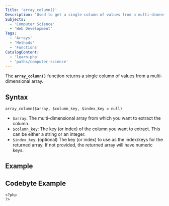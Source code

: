 ```yaml
---
Title: 'array_column()'
Description: 'Used to get a single column of values from a multi-dimensional array.'
Subjects:
  - 'Computer Science'
  - 'Web Development'
Tags:
  - 'Arrays'
  - 'Methods'
  - 'Functions'
CatalogContent:
  - 'learn-php'
  - 'paths/computer-science'
---
```


The **`array_column()`** function returns a single column of values from a multi-dimensional array.

## Syntax

```pseudo
array_column($array, $column_key, $index_key = null)
```

- `$array`: The multi-dimensional array from which you want to extract the column.
- `$column_key`: The key (or index) of the column you want to extract. This can be either a string or an integer.
- `$index_key`: (optional) The key (or index) to use as the index/keys for the returned array. If not provided, the returned array will have numeric keys.

## Example

## Codebyte Example

```codebyte/php
<?php
?>
```

